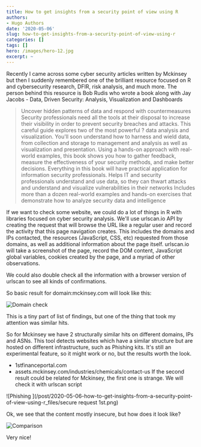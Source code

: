 ```yaml
---
title: How to get insights from a security point of view using R
authors:
- Hugo Authors
date: '2020-05-06'
slug: how-to-get-insights-from-a-security-point-of-view-using-r
categories: []
tags: []
hero: /images/hero-12.jpg
excerpt: ~
---
```


Recently I came across some cyber security articles written by Mckinsey but then I suddenly remembered one of the brilliant resource focused on R and cybersecurity research, DFIR, risk analysis, and much more. The person behind this resource is Bob Rudis who wrote a book along with Jay Jacobs - Data, Driven Security: Analysis, Visualization and Dashboards

>Uncover hidden patterns of data and respond with countermeasures Security professionals need all the tools at their disposal to increase their visibility in order to prevent security breaches and attacks. This careful guide explores two of the most powerful ? data analysis and visualization. You'll soon understand how to harness and wield data, from collection and storage to management and analysis as well as visualization and presentation. Using a hands-on approach with real-world examples, this book shows you how to gather feedback, measure the effectiveness of your security methods, and make better decisions. Everything in this book will have practical application for information security professionals. Helps IT and security professionals understand and use data, so they can thwart attacks and understand and visualize vulnerabilities in their networks Includes more than a dozen real-world examples and hands-on exercises that demonstrate how to analyze security data and intelligence

If we want to check some website, we could do a lot of things in R with libraries focused on cyber security analysis. We'll use urlscan.io API by creating the request that will browse the URL like a regular user and record the activity that this page navigation creates. This includes the domains and IPs contacted, the resources (JavaScript, CSS, etc) requested from those domains, as well as additional information about the page itself. urlscan.io will take a screenshot of the page, record the DOM content, JavaScript global variables, cookies created by the page, and a myriad of other observations.

We could also double check all the information with a browser version of urlscan to see all kinds of confirmations.

So basic result for domain:mckinsey.com will look like this:

![Domain check](/post/2020-05-06-how-to-get-insights-from-a-security-point-of-view-using-r_files/mckinsey_result.png)

This is a tiny part of list of findings, but one of the thing that took my attention was similar hits.

So for Mckinsey we have 2 structurally similar hits on different domains, IPs and ASNs. This tool detects websites which have a similar structure but are hosted on different infrastructure, such as Phishing kits. It's still an experimental feature, so it might work or no, but the results worth the look.

* 1stfinanceportal.com
* assets.mckinsey.com/industries/chemicals/contact-us
If the second result could be related for Mckinsey, the first one is strange. We will check it with urlscan script

![Phishing ](/post/2020-05-06-how-to-get-insights-from-a-security-point-of-view-using-r_files/secure request 1st.png)

Ok, we see that the content mostly insecure, but how does it look like?

![Comparison](/post/2020-05-06-how-to-get-insights-from-a-security-point-of-view-using-r_files/comparison.png)

Very nice!





